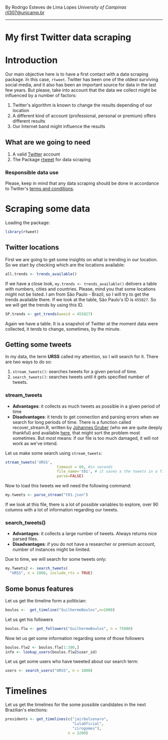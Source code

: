 By Rodrigo Esteves de Lima Lopes *University of Campinas* [rll307\@unicamp.br](mailto:rll307@unicamp.br)

------------------------------------------------------------------------

# My first Twitter data scraping

# Introduction

Our main objective here is to have a first contact with a data scraping package. In this case, `rtweet`. Twitter has been one of the oldest surviving social media, and it also has been an important source for data in the last few years. But please, take into account that the data we collect might be influenced by a number of factors:

1.  Twitter's algorithm is known to change the results depending of our location
2.  A different kind of account (professional, personal or premium) offers different results
3.  Our Internet band might influence the results

## What are we going to need

1.  A valid [Twitter](https://twitter.com/) account
2.  The Package [rtweet](https://github.com/ropensci/rtweet) for data scraping

### Responsible data use

Please, keep in mind that any data scraping should be done in accordance to Twitter's [terms and conditions](https://developer.twitter.com/en/developer-terms/more-on-restricted-use-cases).

# Scraping some data

Loading the package:

``` r
library(rtweet)
```

## Twitter locations

First we are going to get some insights on what is trending in our location. So we start by checking which are the locations available:

``` r
all.trends <- trends_available()
```

If we have a close look, `my.trends <- trends_available()` delivers a table with numbers, cities and countries. Please, mind you that some locations might not be listed. I am from São Paulo - Brazil, so I will try to get the trends available there. If we look at the table, São Paulo's ID is `455827`. So we will get the trends by using this ID.

``` r
SP.trends <- get_trends(woeid = 455827)
```

Again we have a table. It is a snapshot of Twitter at the moment data were collected, it tends to change, sometimes, by the minute.

## Getting some tweets

In my data, the term **URSS** called my attention, so I will search for it. There are two ways to do so:

1.  `stream_tweets()`: searches tweets for a given period of time.
2.  `search_tweets()`: searches tweets until it gets specified number of tweets.

### stream_tweets

-   **Advantages**: it collects as much tweets as possible in a given period of time
-   **Disadvantages**: it tends to get connection and parsing errors when we search for long periods of time. There is a function called recover_stream.R, written by [Johannes Gruber](https://github.com/JBGruber) (who we are quite deeply thankful) and available [here](https://gist.github.com/JBGruber), that might sort the problem most sometimes. But *most* means: if our file is too much damaged, it will not work as we've intend.

Let us make some search using `stream_tweets`:

``` r
stream_tweets('URSS', 
                       timeout = 60, #in seconds
                       file_name='t01', # it saves a the tweets in a file
                       parse=FALSE)
```

Now to load this tweets we will need the following command:

``` r
my.tweets <- parse_stream("t01.json")
```

If we look at this file, there is a lot of possible variables to explore, over 90 columns with a lot of information regarding our tweets.

### search_tweets()

-   **Advantages**: it collects a large number of tweets. Always returns nice parsed files.
-   **Disadvantages**: if you do not have a researcher or premium account, number of instances might be limited.

Due to time, we will search for some tweets only:

``` r
my.Tweets2 <- search_tweets(
  "URSS", n = 1000, include_rts = TRUE)
```

## Some bonus features

Let us get the timeline form a politician:

``` r
boulos <-  get_timeline("GuilhermeBoulos",n=1000)
```

Let us get his followers

``` r
boulos.flw <- get_followers("GuilhermeBoulos", n = 75000)
```

Now let us get some information regarding some of those followers

``` r
boulos.flw2 <- boulos.flw[1:100,]
info <- lookup_users(boulos.flw2$user_id)
```

Let us get some users who have tweeted about our search term:

``` r
users <- search_users("URSS", n = 1000)
```

# Timelines

Let us get the timelines for the some possible candidates in the next Brazilian's elections:

``` r
presidents <- get_timelines(c("jairbolsonaro",
                              "LulaOficial",
                              "cirogomes"),
                            n = 3200)
```
